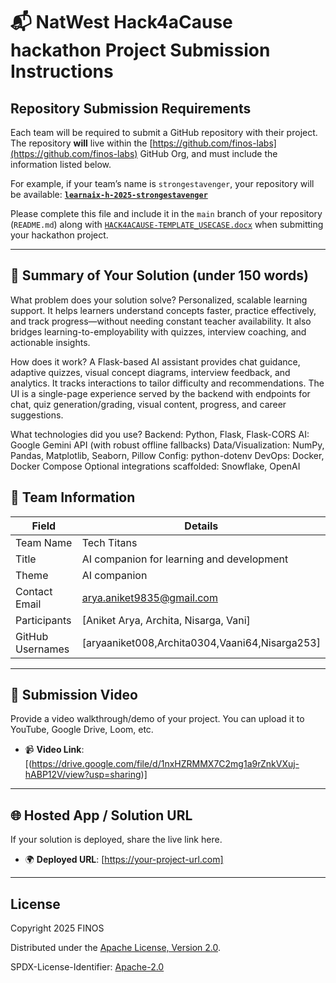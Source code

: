 # 📬 NatWest Hack4aCause hackathon Project Submission Instructions

## Repository Submission Requirements

Each team will be required to submit a GitHub repository with their project. The repository **will** live within the [https://github.com/finos-labs](https://github.com/finos-labs) GitHub Org, and must include the information listed below.

For example, if your team’s name is `strongestavenger`, your repository will be available:
**[`learnaix-h-2025-strongestavenger`](https://github.com/finos-labs/learnaix-h-2025-strongestavenger)**

Please complete this file and include it in the `main` branch of your repository (`README.md`) along with [`HACK4ACAUSE-TEMPLATE_USECASE.docx`](./HACK4ACAUSE-TEMPLATE_USECASE.docx) when submitting your hackathon project.

---

## 📄 Summary of Your Solution (under 150 words)
What problem does your solution solve?
Personalized, scalable learning support. It helps learners understand concepts faster, practice effectively, and track progress—without needing constant teacher availability. It also bridges learning-to-employability with quizzes, interview coaching, and actionable insights.

How does it work?
A Flask-based AI assistant provides chat guidance, adaptive quizzes, visual concept diagrams, interview feedback, and analytics. It tracks interactions to tailor difficulty and recommendations. The UI is a single-page experience served by the backend with endpoints for chat, quiz generation/grading, visual content, progress, and career suggestions.

What technologies did you use?
Backend: Python, Flask, Flask-CORS
AI: Google Gemini API (with robust offline fallbacks)
Data/Visualization: NumPy, Pandas, Matplotlib, Seaborn, Pillow
Config: python-dotenv
DevOps: Docker, Docker Compose
Optional integrations scaffolded: Snowflake, OpenAI

## 👥 Team Information

| Field            | Details                                         |
| ---------------- | ----------------------------------------------- |
| Team Name        | Tech Titans                                     |
| Title            | AI companion for learning and development       |
| Theme            | AI companion                                    |
| Contact Email    | arya.aniket9835@gmail.com                       |
| Participants     | [Aniket Arya, Archita, Nisarga, Vani]           |
| GitHub Usernames | [aryaaniket008,Archita0304,Vaani64,Nisarga253]  |

---

## 🎥 Submission Video

Provide a video walkthrough/demo of your project. You can upload it to YouTube, Google Drive, Loom, etc.

- 📹 **Video Link**: [(https://drive.google.com/file/d/1nxHZRMMX7C2mg1a9rZnkVXuj-hABP12V/view?usp=sharing)]

---

## 🌐 Hosted App / Solution URL

If your solution is deployed, share the live link here.

- 🌍 **Deployed URL**: [https://your-project-url.com]

---

## License

Copyright 2025 FINOS

Distributed under the [Apache License, Version 2.0](http://www.apache.org/licenses/LICENSE-2.0).

SPDX-License-Identifier: [Apache-2.0](https://spdx.org/licenses/Apache-2.0)
